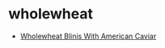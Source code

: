 # wholewheat

 * [Wholewheat Blinis With American Caviar](../index/w/wholewheat-blinis-with-american-caviar-351035.json)
